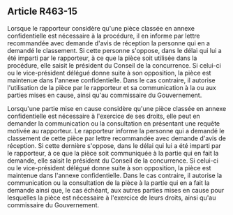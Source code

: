 Article R463-15
----
Lorsque le rapporteur considère qu'une pièce classée en annexe confidentielle
est nécessaire à la procédure, il en informe par lettre recommandée avec demande
d'avis de réception la personne qui en a demandé le classement. Si cette
personne s'oppose, dans le délai qui lui a été imparti par le rapporteur, à ce
que la pièce soit utilisée dans la procédure, elle saisit le président du
Conseil de la concurrence. Si celui-ci ou le vice-président délégué donne suite
à son opposition, la pièce est maintenue dans l'annexe confidentielle. Dans le
cas contraire, il autorise l'utilisation de la pièce par le rapporteur et sa
communication à la ou aux parties mises en cause, ainsi qu'au commissaire du
Gouvernement.

Lorsqu'une partie mise en cause considère qu'une pièce classée en annexe
confidentielle est nécessaire à l'exercice de ses droits, elle peut en demander
la communication ou la consultation en présentant une requête motivée au
rapporteur. Le rapporteur informe la personne qui a demandé le classement de
cette pièce par lettre recommandée avec demande d'avis de réception. Si cette
dernière s'oppose, dans le délai qui lui a été imparti par le rapporteur, à ce
que la pièce soit communiquée à la partie qui en fait la demande, elle saisit le
président du Conseil de la concurrence. Si celui-ci ou le vice-président délégué
donne suite à son opposition, la pièce est maintenue dans l'annexe
confidentielle. Dans le cas contraire, il autorise la communication ou la
consultation de la pièce à la partie qui en a fait la demande ainsi que, le cas
échéant, aux autres parties mises en cause pour lesquelles la pièce est
nécessaire à l'exercice de leurs droits, ainsi qu'au commissaire du
Gouvernement.
